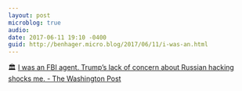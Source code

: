 ```yaml
---
layout: post
microblog: true
audio: 
date: 2017-06-11 19:10 -0400
guid: http://benhager.micro.blog/2017/06/11/i-was-an.html
---
```

🏛 [I was an FBI agent. Trump’s lack of concern about Russian hacking shocks me. - The Washington Post](https://www.washingtonpost.com/posteverything/wp/2017/06/10/i-was-an-fbi-agent-trumps-lack-of-concern-about-russian-hacking-shocks-me)
